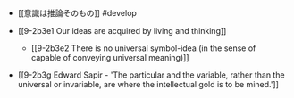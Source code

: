- [[意識は推論そのもの]] #develop

- [[9-2b3e1 Our ideas are acquired by living and thinking]]
	- [[9-2b3e2 There is no universal symbol-idea (in the sense of capable of conveying universal meaning)]]

- [[9-2b3g Edward Sapir - 'The particular and the variable, rather than the universal or invariable, are where the intellectual gold is to be mined.']]
